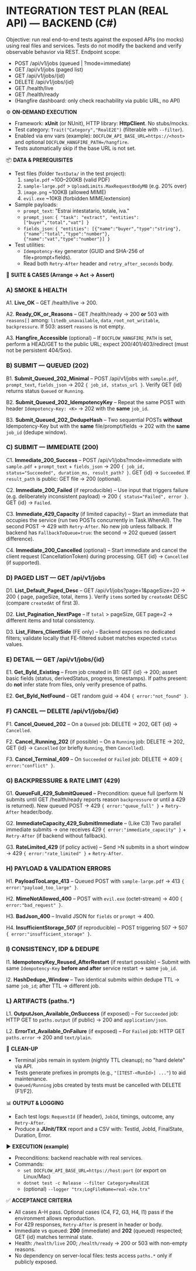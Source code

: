 # INTEGRATION TEST PLAN (REAL API) — BACKEND (C#)

Objective: run real end-to-end tests against the exposed APIs (no mocks) using real files and services. Tests do not modify the backend and verify observable behavior via REST.
Endpoint scope:
- POST /api/v1/jobs (queued | ?mode=immediate)
- GET /api/v1/jobs (paged list)
- GET /api/v1/jobs/{id}
- DELETE /api/v1/jobs/{id}
- GET /health/live
- GET /health/ready
- (Hangfire dashboard: only check reachability via public URL, no API)

⚙️ **ON-DEMAND EXECUTION**
- Framework: **xUnit** (or NUnit), HTTP library: **HttpClient**. No stubs/mocks.
- Test category: `Trait("Category","RealE2E")` (filterable with `--filter`).
- Enabled via env vars (example): `DOCFLOW_API_BASE_URL=https://<host>` and optional `DOCFLOW_HANGFIRE_PATH=/hangfire`.
- Tests automatically skip if the base URL is not set.

📦 **DATA & PREREQUISITES**
- Test files (folder `TestData/` in the test project):
  1) `sample.pdf` ~100–200KB (valid PDF)
  2) `sample-large.pdf` > `UploadLimits.MaxRequestBodyMB` (e.g. 20% over)
  3) `image.png` ~100KB (allowed MIME)
  4) `evil.exe` ~10KB (forbidden MIME/extension)
- Sample payloads:
  - `prompt_text`: "Estrai intestatario, totale, iva."
  - `prompt_json`: `{ "task": "extract", "entities": ["buyer","total","vat"] }`
  - `fields_json`: `{ "entities": [{"name":"buyer","type":"string"},{"name":"total","type":"number"},{"name":"vat","type":"number"}] }`
- Test utilities:
  - `Idempotency-Key` generator (GUID and SHA-256 of file+prompt+fields).
  - Read both `Retry-After` header and `retry_after_seconds` body.

🧪 **SUITE & CASES (Arrange → Act → Assert)**

### A) SMOKE & HEALTH
A1. **Live_OK** – GET /health/live → 200.

A2. **Ready_OK_or_Reasons** – GET /health/ready → 200 **or** 503 with `reasons[]` among: `litedb_unavailable`, `data_root_not_writable`, `backpressure`. If 503: assert `reasons` is not empty.

A3. **Hangfire_Accessible** (optional) – If `DOCFLOW_HANGFIRE_PATH` is set, perform a HEAD/GET to the public URL; expect 200/401/403/redirect (must not be persistent 404/5xx).

### B) SUBMIT — QUEUED (202)
B1. **Submit_Queued_202_Minimal** – POST /api/v1/jobs with `sample.pdf`, `prompt_text`, `fields_json` → 202 `{ job_id, status_url }`. Verify GET {id} returns status `Queued` or `Running`.

B2. **Submit_Queued_202_IdempotencyKey** – Repeat the same POST with header `Idempotency-Key: <K>` → 202 with the **same** `job_id`.

B3. **Submit_Queued_202_DedupeHash** – Two sequential POSTs **without** Idempotency-Key but with the **same** file/prompt/fields → 202 with the **same** `job_id` (dedupe window).

### C) SUBMIT — IMMEDIATE (200)
C1. **Immediate_200_Success** – POST /api/v1/jobs?mode=immediate with `sample.pdf` + `prompt_text` + `fields_json` → 200 `{ job_id, status="Succeeded", duration_ms, result_path? }`. GET {id} → `Succeeded`. If `result_path` is public: GET file → 200 (optional).

C2. **Immediate_200_Failed** (if reproducible) – Use input that triggers failure (e.g. deliberately inconsistent payload) → 200 `{ status="Failed", error }`. GET {id} → `Failed`.

C3. **Immediate_429_Capacity** (if limited capacity) – Start an immediate that occupies the service (run two POSTs concurrently in Task.WhenAll). The second POST → 429 with `Retry-After`. No new job unless fallback. If backend has `FallbackToQueue=true`: the second → 202 queued (assert difference).

C4. **Immediate_200_Cancelled** (optional) – Start immediate and cancel the client request (CancellationToken) during processing. GET {id} → `Cancelled` (if supported).

### D) PAGED LIST — GET /api/v1/jobs
D1. **List_Default_Paged_Desc** – GET /api/v1/jobs?page=1&pageSize=20 → 200 { page, pageSize, total, items }. Verify `items` sorted by `createdAt` DESC (compare `createdAt` of first 3).

D2. **List_Pagination_NextPage** – If `total` > pageSize, GET page=2 → different items and total consistency.

D3. **List_Filters_ClientSide** (FE only) – Backend exposes no dedicated filters; validate locally that FE-filtered subset matches expected `status` values.

### E) DETAIL — GET /api/v1/jobs/{id}
E1. **Get_ById_Existing** – From job created in B1: GET {id} → 200; assert basic fields (status, derivedStatus, progress, timestamps). If paths present: do **not** infer state from files, only verify presence of paths.

E2. **Get_ById_NotFound** – GET random guid → 404 `{ error:"not_found" }`.

### F) CANCEL — DELETE /api/v1/jobs/{id}
F1. **Cancel_Queued_202** – On a `Queued` job: DELETE → 202, GET {id} → `Cancelled`.

F2. **Cancel_Running_202** (if possible) – On a `Running` job: DELETE → 202, GET {id} → `Cancelled` (or briefly `Running`, then `Cancelled`).

F3. **Cancel_Terminal_409** – On `Succeeded` or `Failed` job: DELETE → 409 `{ error:"conflict" }`.

### G) BACKPRESSURE & RATE LIMIT (429)
G1. **QueueFull_429_SubmitQueued** – Precondition: queue full (perform N submits until GET /health/ready reports reason `backpressure` or until a 429 is returned). New queued POST → 429 `{ error:"queue_full" }` + `Retry-After` header/body.

G2. **ImmediateCapacity_429_SubmitImmediate** – (Like C3) Two parallel immediate submits → one receives 429 `{ error:"immediate_capacity" }` + `Retry-After` (if backend without fallback).

G3. **RateLimited_429** (if policy active) – Send >N submits in a short window → 429 `{ error:"rate_limited" }` + `Retry-After`.

### H) PAYLOAD & VALIDATION ERRORS
H1. **PayloadTooLarge_413** – Queued POST with `sample-large.pdf` → 413 `{ error:"payload_too_large" }`.

H2. **MimeNotAllowed_400** – POST with `evil.exe` (octet-stream) → 400 `{ error:"bad_request" }`.

H3. **BadJson_400** – Invalid JSON for `fields` or `prompt` → 400.

H4. **InsufficientStorage_507** (if reproducible) – POST triggering 507 → 507 `{ error:"insufficient_storage" }`.

### I) CONSISTENCY, IDP & DEDUPE
I1. **IdempotencyKey_Reused_AfterRestart** (if restart possible) – Submit with same `Idempotency-Key` **before and after** service restart → same `job_id`.

I2. **HashDedupe_Window** – Two identical submits within dedupe TTL → same `job_id`; after TTL → different job.

### L) ARTIFACTS (paths.*)
L1. **OutputJson_Available_OnSuccess** (if exposed) – For `Succeeded` job: HTTP GET to `paths.output` (if public) → 200 and `application/json`.

L2. **ErrorTxt_Available_OnFailure** (if exposed) – For `Failed` job: HTTP GET `paths.error` → 200 and `text/plain`.

🧼 **CLEAN-UP**
- Terminal jobs remain in system (nightly TTL cleanup); no "hard delete" via API.
- Tests generate prefixes in prompts (e.g., `"[ITEST-<RunId>] ..."`) to aid maintenance.
- `Queued/Running` jobs created by tests must be cancelled with DELETE (F1/F2).

📊 **OUTPUT & LOGGING**
- Each test logs: `RequestId` (if header), `JobId`, timings, outcome, any `Retry-After`.
- Produce a **JUnit/TRX** report and a CSV with: TestId, JobId, FinalState, Duration, Error.

▶️ **EXECUTION (example)**
- Preconditions: backend reachable with real services.
- Commands:
  - `set DOCFLOW_API_BASE_URL=https://host:port` (or export on Linux/Mac)
  - `dotnet test -c Release --filter Category=RealE2E`
  - (optional) `--logger "trx;LogFileName=real-e2e.trx"`

✅ **ACCEPTANCE CRITERIA**
- All cases A–H pass. Optional cases (C4, F2, G3, H4, I1) pass if the environment allows reproduction.
- For 429 responses, `Retry-After` is present in header or body.
- Immediate vs queued: **200** (immediate) and **202** (queued) respected; GET {id} matches terminal state.
- Health: `/health/live` 200; `/health/ready` → 200 or 503 with non-empty reasons.
- No dependency on server-local files: tests access `paths.*` only if publicly exposed.
